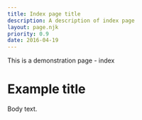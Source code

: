 ```yaml
---
title: Index page title
description: A description of index page
layout: page.njk
priority: 0.9
date: 2016-04-19
---
```


This is a demonstration page - index

# Example title
Body text.